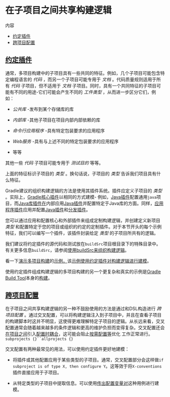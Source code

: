 # 在子项目之间共享构建逻辑


内容

  * [约定插件](#约定插件)
  * [跨项目配置](#约定插件_vs_cross_configuration)

## [约定插件](#约定插件)

通常，多项目构建中的子项目具有一些共同的特征。例如，几个子项目可能包含特定编程语言的 _代码_ ，而另一个子项目可能专用于 _文档_
。代码质量规则适用于所有 _代码_ 子项目，但不适用于 _文档_ 子项目。同时，具有一个共同特征的子项目可能有不同的用途-它们可能会产生不同的 _工件类型_
，从而进一步区分它们，例如：

  * _公共库_ -发布到某个存储库的库

  * _内部库_ -其他子项目在项目内部内部依赖的库

  * _命令行应用程序_ -具有特定包装要求的应用程序

  * _Web服务_ -具有与上述不同的特定包装要求的应用程序

  * 等等

其他一些 _代码_ 子项目可能专用于 _测试目的_ 等等。

上面的特征标识子项目的 _类型_ 。换句话说，子项目的 _类型_ 告诉我们项目具有什么特征。

Gradle建议的组织构建逻辑的方法是使用其插件系统。插件应定义子项目的 _类型_
。实际上，[Gradle核心插件](/md/插件参考.md)以相同的方式建模-
例如，[Java插件](https://docs.gradle.org/6.7.1/userguide/java_plugin.html)配置通用`java`项目，而[Java库插件在](/md/Java库插件.md)内部应用[Java插件](https://docs.gradle.org/6.7.1/userguide/java_plugin.html)并配置特定于Java库的方面。同样，[应用程序插件](/md/Java应用插件.md)应用并配置[Java插件](https://docs.gradle.org/6.7.1/userguide/java_plugin.html)和[分发插件](https://docs.gradle.org/6.7.1/userguide/distribution_plugin.html)。

您可以通过应用和配置核心和外部插件来组成定制构建逻辑，并创建定义新项目 _类型_
和配置特定于您的项目或组织的约定的定制插件。对于本节开头的每个示例特征，我们可以编写一个插件，该插件封装给定 _类型_ 的子项目所共有的逻辑。

我们建议将约定插件的源代码和测试放在`buildSrc`项目根目录下的特殊目录中。有关更多信息`buildSrc`，请参阅[使用buildSrc来组织构建逻辑](/md/组织Gradle项目.md#用`buildSrc`抽象逻辑势在必行)。

看一下[演示多项目构建](https://docs.gradle.org/6.7.1/samples/sample_convention_plugins.html)的[示例，](https://docs.gradle.org/6.7.1/samples/sample_convention_plugins.html)该[示例使用约定插件对构建逻辑进行建模](https://docs.gradle.org/6.7.1/samples/sample_convention_plugins.html)。

使用约定插件组成构建逻辑的多项目构建的另一个更复杂和真实的示例是[Gradle Build
Tool](https://github.com/gradle/gradle)本身的[构建](https://github.com/gradle/gradle)。

## [跨项目配置](#约定插件_vs_cross_configuration)

在子项目之间共享构建逻辑的另一种不鼓励使用的方法是通过和DSL构造进行 _跨项目配置_
。通过交叉配置，可以将构建逻辑注入到子项目中，并且在查看子项目的构建脚本时这并不明显，这使得更难理解特定子项目的逻辑。从长远来看，交叉配置通常会随着越来越多的条件逻辑和更高的维护负担而变得复杂。交叉配置还会[在项目之间](/md/配置时间和执行时间.md#解耦项目)引入[配置时耦合](/md/配置时间和执行时间.md#解耦项目)，这可能会阻止[按需配置等](/md/配置时间和执行时间.md#按需配置)优化
工作正常进行。`subprojects {}``allprojects
{}`[](/md/配置时间和执行时间.md#解耦项目)[](/md/配置时间和执行时间.md#按需配置)

交叉配置有两种最常见的用法，可以使用约定插件更好地建模：

  * 将插件或其他配置应用于某些类型的子项目。通常，交叉配置部分会这样做`if subproject is of type X, then configure Y`。这等效于将`X-conventions`插件直接应用于子项目。

  * 从特定类型的子项目中提取信息。可以使用[传出配置变量对](/md/在项目之间共享输出.md#项目之间工件的简单共享)这种用例进行建模。

